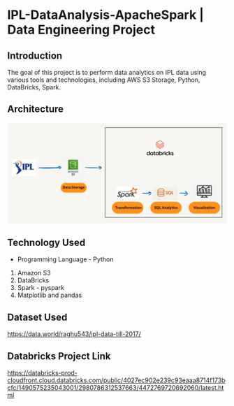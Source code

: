 # IPL-DataAnalysis-ApacheSpark | Data Engineering Project

## Introduction

The goal of this project is to perform data analytics on IPL data using various tools and technologies, including AWS S3 Storage, Python, DataBricks, Spark.

## Architecture 
<img src="Data Storage.jpg">

## Technology Used
- Programming Language - Python
1. Amazon S3
2. DataBricks 
3. Spark - pyspark
4. Matplotlib and pandas

## Dataset Used
https://data.world/raghu543/ipl-data-till-2017/

## Databricks Project Link
https://databricks-prod-cloudfront.cloud.databricks.com/public/4027ec902e239c93eaaa8714f173bcfc/1490575235043001/2980786312537663/4472769720692060/latest.html
